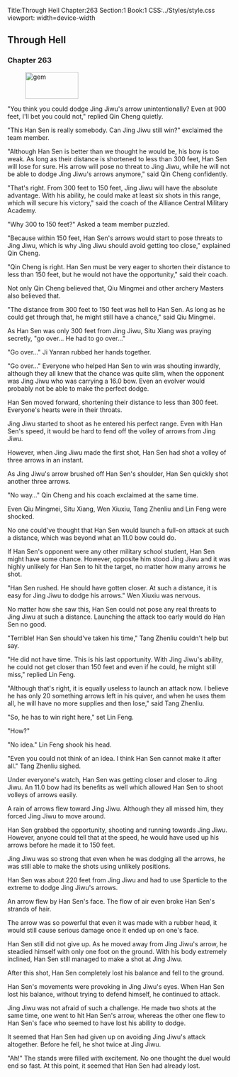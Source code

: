 Title:Through Hell 
Chapter:263 
Section:1 
Book:1 
CSS:../Styles/style.css 
viewport: width=device-width
  
## Through Hell
### Chapter 263
  
<figure>
	<img src="../Images/gem.gif" alt="gem" id="gem" width="120" height="60" />
</figure>
  

  
"You think you could dodge Jing Jiwu's arrow unintentionally? Even at 900 feet, I'll bet you could not," replied Qin Cheng quietly.

"This Han Sen is really somebody. Can Jing Jiwu still win?" exclaimed the team member.

"Although Han Sen is better than we thought he would be, his bow is too weak. As long as their distance is shortened to less than 300 feet, Han Sen will lose for sure. His arrow will pose no threat to Jing Jiwu, while he will not be able to dodge Jing Jiwu's arrows anymore," said Qin Cheng confidently.

"That's right. From 300 feet to 150 feet, Jing Jiwu will have the absolute advantage. With his ability, he could make at least six shots in this range, which will secure his victory," said the coach of the Alliance Central Military Academy.

"Why 300 to 150 feet?" Asked a team member puzzled.

"Because within 150 feet, Han Sen's arrows would start to pose threats to Jing Jiwu, which is why Jing Jiwu should avoid getting too close," explained Qin Cheng.

"Qin Cheng is right. Han Sen must be very eager to shorten their distance to less than 150 feet, but he would not have the opportunity," said their coach.

Not only Qin Cheng believed that, Qiu Mingmei and other archery Masters also believed that.

"The distance from 300 feet to 150 feet was hell to Han Sen. As long as he could get through that, he might still have a chance," said Qiu Mingmei.

As Han Sen was only 300 feet from Jing Jiwu, Situ Xiang was praying secretly, "go over… He had to go over…"

"Go over…" Ji Yanran rubbed her hands together.

"Go over…" Everyone who helped Han Sen to win was shouting inwardly, although they all knew that the chance was quite slim, when the opponent was Jing Jiwu who was carrying a 16.0 bow. Even an evolver would probably not be able to make the perfect dodge.

Han Sen moved forward, shortening their distance to less than 300 feet. Everyone's hearts were in their throats.

Jing Jiwu started to shoot as he entered his perfect range. Even with Han Sen's speed, it would be hard to fend off the volley of arrows from Jing Jiwu.

However, when Jing Jiwu made the first shot, Han Sen had shot a volley of three arrows in an instant.

As Jing Jiwu's arrow brushed off Han Sen's shoulder, Han Sen quickly shot another three arrows.

"No way…" Qin Cheng and his coach exclaimed at the same time.

Even Qiu Mingmei, Situ Xiang, Wen Xiuxiu, Tang Zhenliu and Lin Feng were shocked.

No one could've thought that Han Sen would launch a full-on attack at such a distance, which was beyond what an 11.0 bow could do.

If Han Sen's opponent were any other military school student, Han Sen might have some chance. However, opposite him stood Jing Jiwu and it was highly unlikely for Han Sen to hit the target, no matter how many arrows he shot.

"Han Sen rushed. He should have gotten closer. At such a distance, it is easy for Jing Jiwu to dodge his arrows." Wen Xiuxiu was nervous.

No matter how she saw this, Han Sen could not pose any real threats to Jing Jiwu at such a distance. Launching the attack too early would do Han Sen no good.

"Terrible! Han Sen should've taken his time," Tang Zhenliu couldn't help but say.

"He did not have time. This is his last opportunity. With Jing Jiwu's ability, he could not get closer than 150 feet and even if he could, he might still miss," replied Lin Feng.

"Although that's right, it is equally useless to launch an attack now. I believe he has only 20 something arrows left in his quiver, and when he uses them all, he will have no more supplies and then lose," said Tang Zhenliu.

"So, he has to win right here," set Lin Feng.

"How?"

"No idea." Lin Feng shook his head.

"Even you could not think of an idea. I think Han Sen cannot make it after all." Tang Zhenliu sighed.

Under everyone's watch, Han Sen was getting closer and closer to Jing Jiwu. An 11.0 bow had its benefits as well which allowed Han Sen to shoot volleys of arrows easily.

A rain of arrows flew toward Jing Jiwu. Although they all missed him, they forced Jing Jiwu to move around.

Han Sen grabbed the opportunity, shooting and running towards Jing Jiwu. However, anyone could tell that at the speed, he would have used up his arrows before he made it to 150 feet.

Jing Jiwu was so strong that even when he was dodging all the arrows, he was still able to make the shots using unlikely positions.

Han Sen was about 220 feet from Jing Jiwu and had to use Sparticle to the extreme to dodge Jing Jiwu's arrows.

An arrow flew by Han Sen's face. The flow of air even broke Han Sen's strands of hair.

The arrow was so powerful that even it was made with a rubber head, it would still cause serious damage once it ended up on one's face.

Han Sen still did not give up. As he moved away from Jing Jiwu's arrow, he steadied himself with only one foot on the ground. With his body extremely inclined, Han Sen still managed to make a shot at Jing Jiwu.

After this shot, Han Sen completely lost his balance and fell to the ground.

Han Sen's movements were provoking in Jing Jiwu's eyes. When Han Sen lost his balance, without trying to defend himself, he continued to attack.

Jing Jiwu was not afraid of such a challenge. He made two shots at the same time, one went to hit Han Sen's arrow, whereas the other one flew to Han Sen's face who seemed to have lost his ability to dodge.

It seemed that Han Sen had given up on avoiding Jing Jiwu's attack altogether. Before he fell, he shot twice at Jing Jiwu.

"Ah!" The stands were filled with excitement. No one thought the duel would end so fast. At this point, it seemed that Han Sen had already lost.